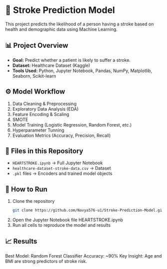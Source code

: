# 🧠 Stroke Prediction Model

This project predicts the likelihood of a person having a stroke based on health and demographic data using Machine Learning.

## 📊 Project Overview
- **Goal:** Predict whether a patient is likely to suffer a stroke.
- **Dataset:** Healthcare Dataset (Kaggle)
- **Tools Used:** Python, Jupyter Notebook, Pandas, NumPy, Matplotlib, Seaborn, Scikit-learn

## ⚙️ Model Workflow
1. Data Cleaning & Preprocessing  
2. Exploratory Data Analysis (EDA)  
3. Feature Encoding & Scaling
4. SMOTE
5. Model Training (Logistic Regression, Random Forest, etc.)
6. Hyperparameter Tunning
7. Evaluation Metrics (Accuracy, Precision, Recall)

## 📁 Files in this Repository
- `HEARTSTROKE.ipynb` → Full Jupyter Notebook  
- `healthcare-dataset-stroke-data.csv` → Dataset  
- `.pkl` files → Encoders and trained model objects  

## 🚀 How to Run
1. Clone the repository  
   ```bash
   git clone https://github.com/Navya576-u1/Stroke-Prediction-Model.git
2. Open the Jupyter Notebook file HEARTSTROKE.ipynb
3. Run all cells to reproduce the model and results

## 📈 Results

Best Model: Random Forest Classifier
Accuracy: ~90%
Key Insight: Age and BMI are strong predictors of stroke risk.
